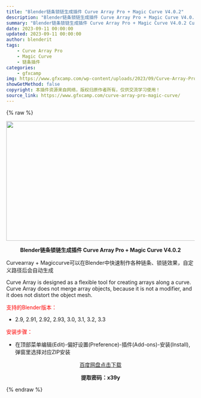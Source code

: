 ```yaml
---
title: "Blender链条锁链生成插件 Curve Array Pro + Magic Curve V4.0.2"
description: "Blender链条锁链生成插件 Curve Array Pro + Magic Curve V4.0.2 Curvearray + Magiccurve可以在Blender中快速制作各种链条、锁链效果..."
summary: "Blender链条锁链生成插件 Curve Array Pro + Magic Curve V4.0.2 Curvearray + Magiccurve可以在Blender中快速制作各种链条、锁链效果..."
date: 2023-09-11 00:00:00
updated: 2023-09-11 00:00:00
author: blenderit
tags: 
    - Curve Array Pro
    - Magic Curve
    - 链条插件
categories:
    - gfxcamp
img: https://www.gfxcamp.com/wp-content/uploads/2023/09/Curve-Array-Pro-Magic-Curve-V4.0.2.jpg
showGetMethod: false
copyright: 本插件资源来自网络，版权归原作者所有，仅供交流学习使用！
source_link: https://www.gfxcamp.com/curve-array-pro-magic-curve/
---
```


{% raw %}
<div><p><img decoding="async" class="aligncenter size-full wp-image-114985" src="https://www.gfxcamp.com/wp-content/uploads/2023/09/Curve-Array-Pro-Magic-Curve-V4.0.2.jpg" data-src="https://www.gfxcamp.com/wp-content/uploads/2023/09/Curve-Array-Pro-Magic-Curve-V4.0.2.jpg" alt="" width="640" height="319" data-srcset="https://www.gfxcamp.com/wp-content/uploads/2023/09/Curve-Array-Pro-Magic-Curve-V4.0.2.jpg 640w, https://www.gfxcamp.com/wp-content/uploads/2023/09/Curve-Array-Pro-Magic-Curve-V4.0.2-150x75.jpg 150w" data-sizes="(max-width: 640px) 100vw, 640px"></p><p style="text-align: center;"><strong>Blender链条锁链生成插件 Curve Array Pro + Magic Curve V4.0.2</strong></p><p>Curvearray + Magiccurve可以在Blender中快速制作各种链条、锁链效果，自定义路径后会自动生成</p><p>Curve Array is designed as a flexible tool for creating arrays along a curve. Curve Array does not merge array objects, because it is not a modifier, and it does not distort the object mesh.</p><p style="text-align: left;"><span style="color: #ff0000;">支持的Blender版本：</span></p><ul>
<li style="text-align: left;">2.9, 2.91, 2.92, 2.93, 3.0, 3.1, 3.2, 3.3</li>
</ul><p style="text-align: left;"><span style="color: #ff0000;">安装步骤：</span></p><ul>
<li>在顶部菜单编辑(Edit)-偏好设置(Preference)-插件(Add-ons)-安装(Install),弹窗里选择对应ZIP安装</li>
</ul><p style="text-align: center;"><a class="maxbutton-3 maxbutton maxbutton-baidu" target="_blank" rel="noopener" href="https://pan.baidu.com/s/1Zai4hDisIBXlzTkvWXaq3Q?pwd=x39y"><span class="mb-text">百度网盘点击下载</span></a></p><p style="text-align: center;"><strong>提取密码：x39y</strong></p></div>
<div style="display: none">gfxcamp</div>
{% endraw %}